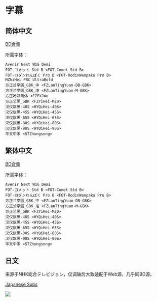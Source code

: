 # 字幕

## 简体中文

[BD合集](https://github.com/Nekomoekissaten-SUB/Nekomoekissaten-Storage/raw/master/Eizouken/Eizouken_BD_CHS.7z)

所需字体：
```
Avenir Next W1G Demi
FOT-コメット Std B <FOT-Comet Std B>
FOT-ロダンわんぱく Pro B <FOT-RodinWanpaku Pro B>
MZhiHei PRC UltraBold
方正兰亭圆_GBK_中 <FZLanTingYuan-DB-GBK>
方正兰亭圆_GBK_准 <FZLanTingYuan-M-GBK>
方正咆哮简体 <FZPXJW>
方正艺黑_GBK <FZYiHei-M20>
汉仪旗黑-40S <HYQiHei-40S>
汉仪旗黑-45S <HYQiHei-45S>
汉仪旗黑-65S <HYQiHei-65S>
汉仪旗黑-80S <HYQiHei-80S>
汉仪旗黑-90S <HYQiHei-90S>
华文中宋 <STZhongsong>
```

## 繁体中文

[BD合集](https://github.com/Nekomoekissaten-SUB/Nekomoekissaten-Storage/raw/master/Eizouken/Eizouken_BD_CHT.7z)

所需字体：
```
Avenir Next W1G Demi
FOT-コメット Std B <FOT-Comet Std B>
FOT-ロダンわんぱく Pro B <FOT-RodinWanpaku Pro B>
方正兰亭圆_GBK_中 <FZLanTingYuan-DB-GBK>
方正兰亭圆_GBK_准 <FZLanTingYuan-M-GBK>
方正艺黑_GBK <FZYiHei-M20>
汉仪旗黑-40S <HYQiHei-40S>
汉仪旗黑-45S <HYQiHei-45S>
汉仪旗黑-65S <HYQiHei-65S>
汉仪旗黑-80S <HYQiHei-80S>
汉仪旗黑-90S <HYQiHei-90S>
华文中宋 <STZhongsong>
```

## 日文

来源于NHK総合テレビジョン，仅调轴后大致适配于Web源，几乎同BD源。

[Japanese Subs](https://github.com/Nekomoekissaten-SUB/Nekomoekissaten-Storage/raw/master/Eizouken/Eizouken_JPN.7z)

![](https://nekomoe.pages.dev/images/2020-01/Eizouken.png)